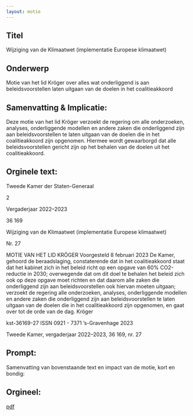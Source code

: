 ```yaml
---
layout: motie
---
```

## Titel
Wijziging van de Klimaatwet (implementatie Europese klimaatwet)
## Onderwerp
Motie van het lid Kröger over alles wat onderliggend is aan beleidsvoorstellen laten uitgaan van de doelen in het coalitieakkoord
## Samenvatting & Implicatie:

Deze motie van het lid Kröger verzoekt de regering om alle onderzoeken, analyses, onderliggende modellen en andere zaken die onderliggend zijn aan beleidsvoorstellen te laten uitgaan van de doelen die in het coalitieakkoord zijn opgenomen. Hiermee wordt gewaarborgd dat alle beleidsvoorstellen gericht zijn op het behalen van de doelen uit het coalitieakkoord.
## Orginele text:


Tweede Kamer der Staten-Generaal

2

Vergaderjaar 2022–2023

36 169

Wijziging van de Klimaatwet (implementatie
Europese klimaatwet)

Nr. 27

MOTIE VAN HET LID KRÖGER
Voorgesteld 8 februari 2023
De Kamer,
gehoord de beraadslaging,
constaterende dat in het coalitieakkoord staat dat het kabinet zich in het
beleid richt op een opgave van 60% CO2-reductie in 2030;
overwegende dat om dit doel te behalen het beleid zich ook op deze
opgave moet richten en dat daarom alle zaken die onderliggend zijn aan
beleidsvoorstellen ook hiervan moeten uitgaan;
verzoekt de regering alle onderzoeken, analyses, onderliggende modellen
en andere zaken die onderliggend zijn aan beleidsvoorstellen te laten
uitgaan van de doelen die in het coalitieakkoord zijn opgenomen,
en gaat over tot de orde van de dag.
Kröger

kst-36169-27
ISSN 0921 - 7371
’s-Gravenhage 2023

Tweede Kamer, vergaderjaar 2022–2023, 36 169, nr. 27


## Prompt:
Samenvatting van bovenstaande text en impact van de motie, kort en bondig:

## Orgineel:
[pdf](https://gegevensmagazijn.tweedekamer.nl/OData/v4/2.0/Document(e5a6b391-314b-4674-99d4-63e296487da7)/resource)
